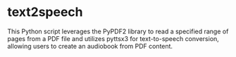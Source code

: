 # text2speech
This Python script leverages the PyPDF2 library to read a specified range of pages from a PDF file and utilizes pyttsx3 for text-to-speech conversion, allowing users to create an audiobook from PDF content.
